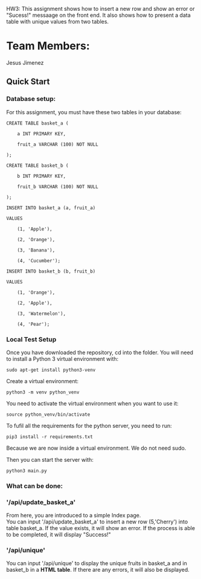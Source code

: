 HW3: This assignment shows how to insert a new row and show an error or "Sucess!" messaage on the front end. It also shows how to present a data table with unique values from two tables.
# Team Members:
Jesus Jimenez
## Quick Start
### Database setup:
For this assignment, you must have these two tables in your database:
```
CREATE TABLE basket_a (

    a INT PRIMARY KEY,

    fruit_a VARCHAR (100) NOT NULL

);

CREATE TABLE basket_b (

    b INT PRIMARY KEY,

    fruit_b VARCHAR (100) NOT NULL

);
```
```
INSERT INTO basket_a (a, fruit_a)

VALUES

    (1, 'Apple'),

    (2, 'Orange'),

    (3, 'Banana'),

    (4, 'Cucumber');

INSERT INTO basket_b (b, fruit_b)

VALUES

    (1, 'Orange'),

    (2, 'Apple'),

    (3, 'Watermelon'),

    (4, 'Pear');
```
### Local Test Setup
Once you have downloaded the repository, cd into the folder.
You will need to install a Python 3 virtual environment with:
```
sudo apt-get install python3-venv
```

Create a virtual environment:
```
python3 -m venv python_venv
```

You need to activate the virtual environment when you want to use it:
```
source python_venv/bin/activate
```

To fufil all the requirements for the python server, you need to run:
```
pip3 install -r requirements.txt
```
Because we are now inside a virtual environment. We do not need sudo.

Then you can start the server with:
```
python3 main.py
```
### What can be done:
### '/api/update_basket_a'
From here, you are introduced to a simple Index page.<br>
You can input '/api/update_basket_a' to insert a new row (5,'Cherry') into table basket_a. If the value exists, it will show an error. If the process is able to be completed, it will display "Success!"<br>
### '/api/unique'
You can input '/api/unique' to display the unique fruits in basket_a and in basket_b in a **HTML table**.
If there are any errors, it will also be displayed.

